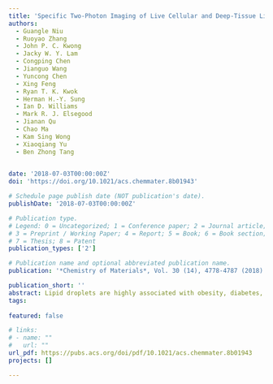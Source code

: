 ```yaml
---
title: 'Specific Two-Photon Imaging of Live Cellular and Deep-Tissue Lipid Droplets by Lipophilic AIEgens at Ultralow Concentration'
authors:
  - Guangle Niu
  - Ruoyao Zhang
  - John P. C. Kwong
  - Jacky W. Y. Lam
  - Congping Chen
  - Jianguo Wang
  - Yuncong Chen
  - Xing Feng
  - Ryan T. K. Kwok
  - Herman H.-Y. Sung
  - Ian D. Williams
  - Mark R. J. Elsegood
  - Jianan Qu
  - Chao Ma
  - Kam Sing Wong
  - Xiaoqiang Yu
  - Ben Zhong Tang
  

date: '2018-07-03T00:00:00Z'
doi: 'https://doi.org/10.1021/acs.chemmater.8b01943'

# Schedule page publish date (NOT publication's date).
publishDate: '2018-07-03T00:00:00Z'

# Publication type.
# Legend: 0 = Uncategorized; 1 = Conference paper; 2 = Journal article;
# 3 = Preprint / Working Paper; 4 = Report; 5 = Book; 6 = Book section;
# 7 = Thesis; 8 = Patent
publication_types: ['2']

# Publication name and optional abbreviated publication name.
publication: '*Chemistry of Materials*, Vol. 30 (14), 4778-4787 (2018)'

publication_short: ''
abstract: Lipid droplets are highly associated with obesity, diabetes, inflammatory disorders, and cancer. A reliable two-photon dye for specific lipid droplets imaging in live cells and live tissues at ultralow concentration has rarely been reported. In this work, four new aggregation-induced emission luminogens (AIEgens) based on the naphthalene core were designed and synthesized for specific two-photon lipid droplet staining. The new molecules, namely, NAP AIEgens, exhibit large Stokes shift (>110 nm), high solid-state fluorescence quantum yield (up to 30%), good two-photon absorption cross section (45–100 GM at 860 nm), high biocompatibility, and good photostability. They could specifically stain lipid droplets at ultralow concentration (50 nM) in a short time of 15 min. Such ultralow concentration is the lowest value for lipid droplets staining in live cells reported so far. In vitro and ex vivo two-photon imaging of lipid droplets in live cells and live mice liver tissues were successfully demonstrated. In addition, selective visualization of lipid droplets in live mice liver tissues could be achieved at a depth of about 70 μm. These excellent properties render them as promising candidates for investigating lipid droplet-associated physiological and pathological processes in live biological samples.
tags:
  
featured: false

# links:
# - name: ""
#   url: ""
url_pdf: https://pubs.acs.org/doi/pdf/10.1021/acs.chemmater.8b01943
projects: []

---
```





